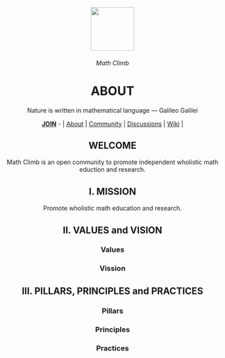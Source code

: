 <div align="center">
<div align="center">
  <img height="100" src="https://user-images.githubusercontent.com/116753704/198101944-adf1924a-d41e-4966-bb8d-d2f11350fac9.png"/>
  <h6>Math Climb</h6>
  <h1>ABOUT</h1>
  <p>Nature is written in mathematical language — Galileo Galilei</p>
  <a href="https://github.com/mathclimb/.github/blob/main/JOIN.md"><b>JOIN</b></a> - | <a href="https://github.com/mathclimb/.github">About</a> | <a href="https://github.com/mathclimb/community">Community</a> | <a href="https://github.com/orgs/mathclimb/discussions">Discussions</a> | <a href="https://github.com/mathclimb/community/wiki">Wiki</a>  | 
  
<h2 >WELCOME</h2>

Math Climb is an open community to promote independent wholistic math eduction and research.

<h2>I. MISSION</h2>
Promote wholistic math education and research.

<h2>II. VALUES and VISION</h2>

  <h3>Values</h3>
  <h3>Vission</h3>

<h2>III. PILLARS, PRINCIPLES and PRACTICES</h2>
  <h3>Pillars</h3>
  <h3>Principles</h3>
  <h3>Practices</h3>
